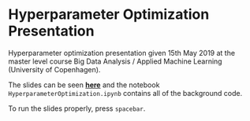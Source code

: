 # Hyperparameter Optimization Presentation
Hyperparameter optimization presentation given 15th May 2019 at the master level course Big Data Analysis / Applied Machine Learning (University of Copenhagen).

The slides can be seen __[here](https://christianmichelsen.github.io/HyperParameterOptimizationPresentation/)__ 
and the notebook `HyperparameterOptimization.ipynb` contains all of the background code.

To run the slides properly, press `spacebar`. 

